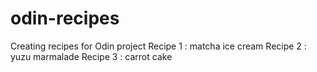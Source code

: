 # odin-recipes
Creating recipes for Odin project
Recipe 1 : matcha ice cream
Recipe 2 : yuzu marmalade
Recipe 3 : carrot cake 